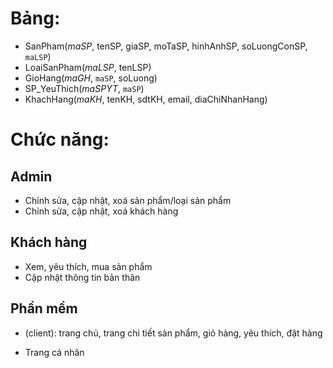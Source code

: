 # Bảng:
  * SanPham(_maSP_, tenSP, giaSP, moTaSP, hinhAnhSP, soLuongConSP, `maLSP`)
  * LoaiSanPham(_maLSP_, tenLSP)
  * GioHang(_maGH_, `maSP`, soLuong)
  * SP_YeuThich(_maSPYT_, `maSP`)
  * KhachHang(_maKH_, tenKH, sdtKH, email, diaChiNhanHang)

# Chức năng:
## Admin
  * Chỉnh sửa, cập nhật, xoá sản phẩm/loại sản phẩm
  * Chỉnh sửa, cập nhật, xoá khách hàng
## Khách hàng
  * Xem, yêu thích, mua sản phẩm
  * Cập nhật thông tin bản thân
## Phần mềm
  <!-- * Trang đăng nhập/đăng ký, quên mật khẩu -->
  * (client): trang chủ, trang chi tiết sản phẩm, giỏ hàng, yêu thích, đặt hàng
  <!-- * (admin) : trang quản lý sản phẩm/người dùng -->
  * Trang cá nhân

